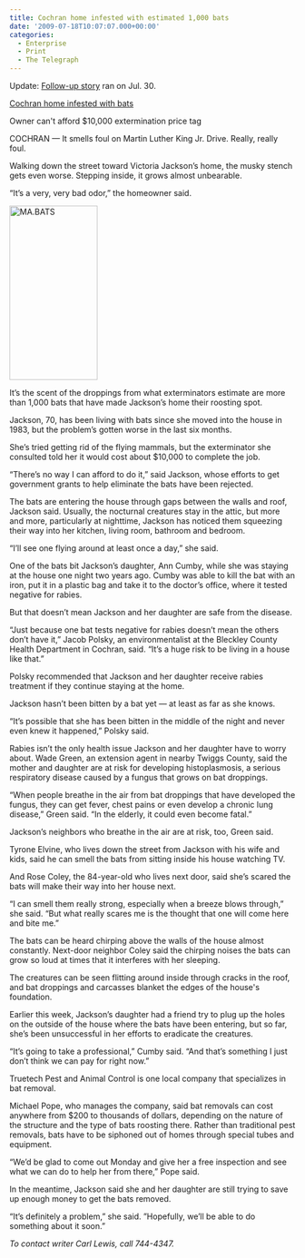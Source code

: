 ```yaml
---
title: Cochran home infested with estimated 1,000 bats
date: '2009-07-18T10:07:07.000+00:00'
categories:
  - Enterprise
  - Print
  - The Telegraph
---
```


Update: <a href="{{ site.baseurl }}/assets/MA.BATS_.jpg">Follow-up story</a> ran on Jul. 30.

<a href="http://www.macon.com/198/story/781488.html">Cochran home infested with bats</a>

Owner can't afford $10,000 extermination price tag

COCHRAN — It smells foul on Martin Luther King Jr. Drive. Really, really foul.

Walking down the street toward Victoria Jackson’s home, the musky stench gets even worse. Stepping inside, it grows almost unbearable.

“It’s a very, very bad odor,” the homeowner said.

<img class="size-full wp-image-11  alignright" title="MA.BATS" src="{{ site.baseurl }}/assets/MA.BATS_.jpg" alt="MA.BATS" width="155" height="307" />

It’s the scent of the droppings from what exterminators estimate are more than 1,000 bats that have made Jackson’s home their roosting spot.

Jackson, 70, has been living with bats since she moved into the house in 1983, but the problem’s gotten worse in the last six months.

She’s tried getting rid of the flying mammals, but the exterminator she consulted told her it would cost about $10,000 to complete the job.

“There’s no way I can afford to do it,” said Jackson, whose efforts to get government grants to help eliminate the bats have been rejected.

The bats are entering the house through gaps between the walls and roof, Jackson said. Usually, the nocturnal creatures stay in the attic, but more and more, particularly at nighttime, Jackson has noticed them squeezing their way into her kitchen, living room, bathroom and bedroom.

“I’ll see one flying around at least once a day,” she said.

One of the bats bit Jackson’s daughter, Ann Cumby, while she was staying at the house one night two years ago. Cumby was able to kill the bat with an iron, put it in a plastic bag and take it to the doctor’s office, where it tested negative for rabies.

But that doesn’t mean Jackson and her daughter are safe from the disease.

“Just because one bat tests negative for rabies doesn’t mean the others don’t have it,” Jacob Polsky, an environmentalist at the Bleckley County Health Department in Cochran, said. “It’s a huge risk to be living in a house like that.”

Polsky recommended that Jackson and her daughter receive rabies treatment if they continue staying at the home.

Jackson hasn’t been bitten by a bat yet — at least as far as she knows.

“It’s possible that she has been bitten in the middle of the night and never even knew it happened,” Polsky said.

Rabies isn’t the only health issue Jackson and her daughter have to worry about. Wade Green, an extension agent in nearby Twiggs County, said the mother and daughter are at risk for developing histoplasmosis, a serious respiratory disease caused by a fungus that grows on bat droppings.

“When people breathe in the air from bat droppings that have developed the fungus, they can get fever, chest pains or even develop a chronic lung disease,” Green said. “In the elderly, it could even become fatal.”

Jackson’s neighbors who breathe in the air are at risk, too, Green said.

Tyrone Elvine, who lives down the street from Jackson with his wife and kids, said he can smell the bats from sitting inside his house watching TV.

And Rose Coley, the 84-year-old who lives next door, said she’s scared the bats will make their way into her house next.

“I can smell them really strong, especially when a breeze blows through,” she said. “But what really scares me is the thought that one will come here and bite me.”

The bats can be heard chirping above the walls of the house almost constantly. Next-door neighbor Coley said the chirping noises the bats can grow so loud at times that it interferes with her sleeping.

The creatures can be seen flitting around inside through cracks in the roof, and bat droppings and carcasses blanket the edges of the house's foundation.

Earlier this week, Jackson’s daughter had a friend try to plug up the holes on the outside of the house where the bats have been entering, but so far, she’s been unsuccessful in her efforts to eradicate the creatures.

“It’s going to take a professional,” Cumby said. “And that’s something I just don’t think we can pay for right now.”

Truetech Pest and Animal Control is one local company that specializes in bat removal.

Michael Pope, who manages the company, said bat removals can cost anywhere from $200 to thousands of dollars, depending on the nature of the structure and the type of bats roosting there. Rather than traditional pest removals, bats have to be siphoned out of homes through special tubes and equipment.

“We’d be glad to come out Monday and give her a free inspection and see what we can do to help her from there,” Pope said.

In the meantime, Jackson said she and her daughter are still trying to save up enough money to get the bats removed.

“It’s definitely a problem,” she said. ”Hopefully, we’ll be able to do something about it soon.”

<em>To contact writer Carl Lewis, call 744-4347.</em>

